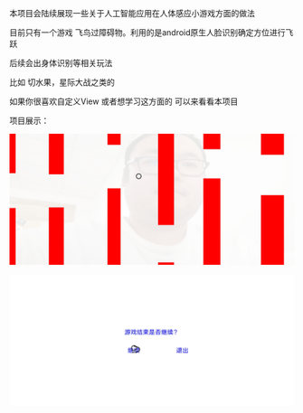 


本项目会陆续展现一些关于人工智能应用在人体感应小游戏方面的做法

目前只有一个游戏 飞鸟过障碍物。利用的是android原生人脸识别确定方位进行飞跃

后续会出身体识别等相关玩法

比如 切水果，星际大战之类的



如果你很喜欢自定义View 或者想学习这方面的 可以来看看本项目



项目展示：



![image](https://github.com/yuxitong/AndroidEasyGame/blob/master/image/1.jpg) 

![image](https://github.com/yuxitong/AndroidEasyGame/blob/master/image/2.jpg) 